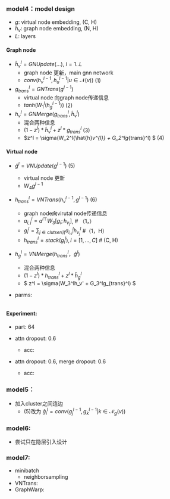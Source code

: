 ### model4：model design

<!-- - $h_v^l = f(h_v^{l-1}, h_u^{l-1} | u \in \mathcal{N}(v), h_{g})$ -->
- $g$: virtual node embedding, (C, H)
- $h_v$: graph node embedding, (N, H)
- $L$: layers
#### Graph node 
- ${\hat{h}_v^{l}} = GNUpdate(...)$, $l = 1..L$
    - graph node 更新，main gnn network
    - $conv(h_v^{l-1}, h_u^{l-1} | u \in \mathcal{N}(v))$ (1)
- $g_{trans}^{l} = GNTrans(g^{l-1})$
    - virtual node 向graph node传递信息
    -  $tanh(W_1^l(h_g^{l-1}))$ (2)
- $h_v^{l} = GNMerge(g_{trans}^{l}, {\hat{h}_v^{l}})$
    - 混合两种信息
    - $(1 - z^l) * {\hat{h}_v^{l}} + z^l * g_{trans}^l$ (3)
    - $z^l = \sigma(W_2^l{\hat{h}_v^{l}} + G_2^lg_{trans}^l) $ (4)

#### Virtual node
- $\hat{g}^l= VNUpdate(g^{l-1})$ (5)
    - virtual node 更新
    - $W_4g^{l-1}$
- $h_{trans}^l = VNTrans(h_v^{l-1}, g^{l-1})$ (6)
    - graph node向virutal node传递信息
    - $a_{i,j}^{l}=a^{l \top}W_3[g_i;h_{v_j}]$, # （1，）
    - $g_i^l = \sum_{j \in clutser(i)} a_{i,j}^lh_{v_j}^l$ #（1，H）
    - $h_{trans}^l = stack(g_i^l), i =[1,...,C]$ # (C, H)
- $h_g^l = VNMerge(h_{trans}^l， \hat{g}^l)$
    - 混合两种信息
    - $(1 - z^l) * h_{trans}^l + z^l * \hat{h}_g^l$ 
    - $ z^l = \sigma(W_3^lh_v' + G_3^lg_{trans}^l) $

- parms:  
```python
```
#### Experiment:
- part: 64
- attn dropout: 0.6
   - acc:  

- attn dropout: 0.6, merge dropout: 0.6
    - acc: 

### model5：
- 加入cluster之间连边
    - (5)改为 $\hat{g}_i^l = conv(g_j^{l-1}, g_k^{l-1} | k \in \mathcal{N}_g(v))$

### model6: 
- 尝试只在隐层引入设计 

### model7:
- minibatch
    - neighborsampling
 - VNTrans:
- GraphWarp:


